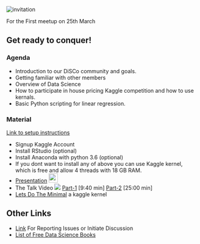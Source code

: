 
![invitation](https://scontent.ftlv2-1.fna.fbcdn.net/v/t31.0-8/28947888_10215734866662619_7009771567892501172_o.jpg?oh=ad7389e03daa127d47ab153a8a820817&oe=5B329E55)

For the First meetup on 25th March

## Get ready to conquer! 

### Agenda

* Introduction to our DiSCo community and goals.
* Getting familiar with other members
* Overview of Data Science
* How to participate in house pricing Kaggle competition and how to use kernals. 
* Basic Python scripting for linear regression. 


### Material

[Link to setup instructions](https://github.com/DiSCoBGU/DiSCo-init/blob/master/setup.md#you-can-use-language-of-your-preference)
* Signup Kaggle Account
* Install RStudio (optional) 
* Install Anaconda with python 3.6 (optional)
* If you dont want to install any of above you can use Kaggle kernel, which is free and allow 4 threads with 18 GB RAM.
* [Presentation](https://github.com/DiSCoBGU/DiSCo-init/raw/master/DiSCo-25thMarch-Presentation.pdf) <img src="https://cdn2.iconfinder.com/data/icons/picons-basic-3/57/basic3-019_presentation_keynote-512.png" height="24">
* The Talk Video <img src="https://cdn3.iconfinder.com/data/icons/unicons-vector-icons-pack/32/youtube-24.png"> [Part-1](https://photos.app.goo.gl/EvrPc9iqJAylBZwg2) [9:40 min] [Part-2](https://photos.app.goo.gl/an4UoYXfn03TlbOO2) [25:00 min] 
* [Lets Do The Minimal](https://www.kaggle.com/mineshjethva/let-s-do-the-minimal) a kaggle kernel

## Other Links
* [Link](https://github.com/DiSCoBGU/Practice-and-Discuss/blob/master/README.md#practice-and-discuss) For Reporting Issues or Initiate Discussion
* [List of Free Data Science Books](https://github.com/DiSCoBGU/DiSCo-init/blob/master/free-data-science-books.md#free-data-science-books)
